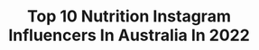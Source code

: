 ---
title: Top 10 Nutrition Instagram Influencers In Australia In 2022
description: >-
  Find top nutrition Instagram influencers in Australia in 2022. Most popular hashtags: #summer #fitnessmodel #fitness #beach.
platform: Instagram
hits: 180
text_top: Identify the most popular Instagram influencers on inBeat.
text_bottom: Our search engine has 180 Instagram influencers like this in Australia for you to collaborate.
profiles:
  - username: "candice3lise__"
    fullname: >-
      CANDICE 🦋
    bio: >-
      🌏 Brisbane, AU 📧 Candice3lise@gmail.com 🧬 @shredders_nutrition “CANDICE” 10% off 👄 @envyaesthetics___ “$20 off 💆🏼‍♀️ @skin.enhance 20CANDICE 20% off
    location: "Australia"
    followers: 11854
    engagement: 921
    commentsToLikes: 0.346734
    id: ckap42c1b5j8i0i78100qqryc
    verified: false
    hashtags: "#photooftheday, #ootd, #instagood, #instagram"
  - username: "rubygracemarks"
    fullname: >-
      r u b y g r a c e
    bio: >-
      brisbane | @rebelliousgrace_bne - RUBY10 @shredders_nutrition - RUBY10
    location: "Australia"
    followers: 14373
    engagement: 840
    commentsToLikes: 0.090133
    id: ckap2n0uwzk0o0i78zh5qva2i
    verified: false
    hashtags: "#siksilkwomens, #siksilkstyle, #ad"
  - username: "model_over50"
    fullname: >-
      Donna Anna
    bio: >-
      I’m 55 🇦🇺Plant based Nutritionist 🥦🌱#Inspiring people over 40 and beyond to be the best they can be Car nut 🤪 @carladyofoz
    location: "Australia"
    followers: 33098
    engagement: 385
    commentsToLikes: 0.056733
    id: ck8tctjty0mgv0j78fjqn2tyd
    verified: false
    hashtags: "#model, #love, #siswimsearch, #fitnessmotivation"
  - username: "holly_dollyy"
    fullname: >-
      🦋 Holly
    bio: >-
      🌴 Gold Coast 🤓 @aust_sports_nutrition
    location: "Australia"
    followers: 65250
    engagement: 240
    commentsToLikes: 0.093692
    id: ck8t3ctsx2s650j78h7tqky4p
    verified: false
    hashtags: "#doyoueven, #beach, #goldcoast, #bikinis"
  - username: "emily_kingbodies"
    fullname: >-
      EMILY KING : ONLINE COACH
    bio: >-
      Adv Nutrition advisor | WBFF AUS CHAMP ONLINE COACH / NURSE 👇🏼SIGN UP: Click linktree 👑 @musclenation EMILY 🐶 Ted ❤️MO @team_kingbodies
    location: "Australia"
    followers: 211488
    engagement: 180
    commentsToLikes: 0.037208
    id: ck14ieuiwf2ri0i19xiqpdhm2
    verified: false
    hashtags: "#love, #fit, #fitness, #life"
  - username: "chemo_diaries"
    fullname: >-
      Ashley Williams
    bio: >-
      Desmoidian 💙 2 Chemo Rounds 💊✌🏻 LCSW 👩🏼‍🎓 NASM Certified Personal Trainer 🏋🏼‍♀️ NASM Certified Nutrition Coach 🥗 Bucket List Enthusiast 🎉 Aussie Mom 🐶
    location: "Australia"
    followers: 19689
    engagement: 268
    commentsToLikes: 0.068424
    id: ck15un6kinznj0i19l5hwj9yz
    verified: false
    hashtags: "#lifeafterchemo, #chemodiaries, #chemohair, #desmoidstrong"
  - username: "nickyprice_"
    fullname: >-
      Nicky Price
    bio: >-
      ✖️Health and fitness ✖️Photography ✖️Travel 📍Sydney, Australia 👇🏼ONLINE training and nutrition programs
    location: "Australia"
    followers: 42554
    engagement: 487
    commentsToLikes: 0.025512
    id: ck0udruw2jv800i19pl55sia6
    verified: false
    hashtags: "#ck"
  - username: "dancavalcante90"
    fullname: >-
      D a n
    bio: >-
      📍 Sydney 💊 @switch_nutrition
    location: "Australia"
    followers: 6225
    engagement: 846
    commentsToLikes: 0.059688
    id: ck6topxnbffo60j71qrx6q4t6
    verified: false
    hashtags: "#instagay, #lifestyle, #instafit, #feels"
  - username: "joepitt_"
    fullname: >-
      Joe Pitt
    bio: >-
      🏋🏼 @legacytrainingtours 💇🏼‍♂️ @thedripp.co ✖️WBFF PRO 💊@shnonline.com.au | @nutritionsystems 👕 @ryderwear 👉🏼 JoePitt 💪🏼 Coaching Packages🏋🏼‍♂️
    location: "Australia"
    followers: 78217
    engagement: 107
    commentsToLikes: 0.057386
    id: ckaorp8fqo7ok0i78qin82gl4
    verified: false
    hashtags: "#teethwhitening, #ad, #muscle, #nutrition"
  - username: "misskath"
    fullname: >-
      KATH | WORKOUTS
    bio: >-
      💪🏽 ONLINE TRAINER @misskathfitness 💕 @womensbest ⚡️ @mndst_co 👩🏽‍💻 B. Health Science 💍 @tysonkalzfitness CUSTOM TRAINING & NUTRITION PLANS 👇🏽✨
    location: "Australia"
    followers: 47237
    engagement: 41
    commentsToLikes: 0.053857
    id: ck6tucgw4fjlh0j716ox7tiah
    verified: false
    hashtags: "#igreels, #reelsinstagram, #instagramreels, #reels"
---
